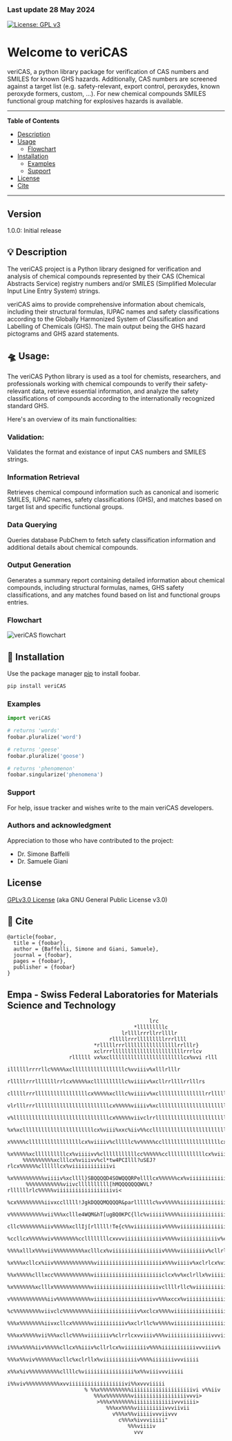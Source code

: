 ### Last update 28 May 2024

<!--- Swiss CHEESE: an additional layer as Chemical Hazard Evaluation and Enhancement Safety Engine --->


[![License: GPL v3](https://img.shields.io/badge/License-GPLv3-blue.svg)](https://www.gnu.org/licenses/gpl-3.0)    

# Welcome to veriCAS

veriCAS, a python library package for verification of CAS numbers and SMILES for known GHS hazards. Additionally, CAS numbers are screened against a target list (e.g. safety-relevant, export control, peroxydes, known peroxyde formers, custom, ...). For new chemical compounds SMILES functional group matching for explosives hazards is available.

---
**Table of Contents**

- [Description](#bulb-description)
- [Usage](#flying_saucer-usage)
  * [Flowchart](#flowchart)
- [Installation](#octopus-installation)
  * [Examples](#examples)
  * [Support](#support)
- [License](#license)
- [Cite](#card_index-cite)

---
## Version
1.0.0: Initial release

## :bulb: Description
The veriCAS project is a Python library designed for verification and analysis of chemical compounds represented by their CAS (Chemical Abstracts Service) registry numbers and/or SMILES (Simplified Molecular Input Line Entry System) strings.

veriCAS aims to provide comprehensive information about chemicals, including their structural formulas, IUPAC names and safety classifications according to the Globally Harmonized System of Classification and Labelling of Chemicals (GHS). The main output being the GHS hazard pictograms and GHS azard statements.

## :flying_saucer: Usage:
The veriCAS Python library is used as a tool for chemists, researchers, and professionals working with chemical compounds to verify their safety-relevant data, retrieve essential information, and analyze the safety classifications of compounds according to the internationally recognized standard GHS.

Here's an overview of its main functionalities:

###  Validation:
Validates the format and existance of input CAS numbers and SMILES strings.

### Information Retrieval
Retrieves chemical compound information such as canonical and isomeric SMILES, IUPAC names, safety classifications (GHS), and matches based on target list and specific functional groups.

### Data Querying
Queries database PubChem to fetch safety classification information and additional details about chemical compounds.

### Output Generation
Generates a summary report containing detailed information about chemical compounds, including structural formulas, names, GHS safety classifications, and any matches found based on list and functional groups entries.

### Flowchart

![veriCAS flowchart](./figsGHS/veriCAS.png "veriCAS flowchart.")

## :octopus: Installation

Use the package manager [pip](https://pip.pypa.io/en/stable/) to install foobar.

```bash
pip install veriCAS
```

### Examples

```python
import veriCAS

# returns 'words'
foobar.pluralize('word')

# returns 'geese'
foobar.pluralize('goose')

# returns 'phenomenon'
foobar.singularize('phenomena')
```

### Support
For help, issue tracker and wishes write to the main veriCAS developers.

<!--- ### Roadmap
If you have ideas for releases in the future, it is a good idea to list them in the README. --->

### Authors and acknowledgment
Appreciation to those who have contributed to the project:

- Dr. Simone Baffelli
- Dr. Samuele Giani

## License

[GPLv3.0 License](https://www.gnu.org/licenses/gpl-3.0) (aka GNU General Public License v3.0)

## :card_index: Cite
```
@article{foobar,
  title = {foobar},
  author = {Baffelli, Simone and Giani, Samuele},
  journal = {foobar},
  pages = {foobar},
  publisher = {foobar}
}
```
## Empa - Swiss Federal Laboratories for Materials Science and Technology


                                                  lrc
                                             *lllllllllc
                                         lrllllrrrllrrllllr
                                     rlllllrrrlllllllllrrrllll
                                *rlllllrrrlllllllllllllllllrrlllr}
                                xclrrrlllllllllllllllllllllllrrrlcv
                        rllllll vx%xcllllllllllllllllllllllllcx%vvi rlll
                   illllllrrrrllc%%%%%xclllllllllllllllllc%vviiiv%xlllrlllr
               rlllllrrrlllllllrrlcx%%%%%xcllllllllllc%viiiiv%xcllrrllllrrlllrs
           clllllrrrlllllllllllllllllcx%%%%%xclllc%viiiiv%xclllllllllllllllrrlllll
       vlrlllrrrllllllllllllllllllllllllcx%%%%%viiiiv%xcllllllllllllllllllllllrrlllll
       v%lllllllllllllllllllllllllllllllcx%%%%%viivclrrllllllllllllllllllllllllllrrrlxi
        %x%xclllllllllllllllllllllllcx%viii%xxc%iiv%%ccllllllllllllllllllllllllllcx%v%i
        x%%%%%clllllllllllllllllcx%viiiiv%clllllc%v%%%%%cclllllllllllllllllllcx%viiiivi
         %x%%%%%xcllllllllllcx%viiiivv%clllllllllllcc%%%%%%ccllllllllllllcx%viiiiiiiivi
         %%%%%%%%%%xclllcx%viiivv%cl*tw4PCIlll?uSEJ?rlcx%%%%%%cllllllcx%viiiiiiiiiiiivi
          %x%%%%%%%%%%viiiiv%xcllll}SBQQQQD4SOWQQQRPellllcx%%%%%%cx%viiiiiiiiiiiiiiiivi
          %%%%%%%%%%%%viivcllllllllll[hMQQQQQQQWVL?rllllllrlc%%%%%viiiiiiiiiiiiiiiiiivi<
           %cx%%%%%%%%%iivxcclllll!JgkDQQQMQQQQR&parllllllc%vv%%%%%iiiiiiiiiiiiiiiiiivii
           v%%%%%%%%%%%vii%%%xcllle4WQM&hT[ugBQ0KPC{llc%viiiii%%%%%iiiiiiiiiiiiiiiiiivii
            cllc%%%%%%%%iiv%%%%%xcllIj[rlllll!Te{c%%viiiiiiiiiv%%%%viiiiiiiiiiiiiiivvvi"
            %ccllcx%%%%%viv%%%%%%%%ccllllllllcxvvviiiiiiiiiiiiv%%%%viiiiiiiiiiiiv%clrrc%
            %%%%xlllx%%%vii%%%%%%%%%%xclllcx%viiiiiiiiiiiiiiiiv%%%%viiiiiiiiv%cllrlc%%%i
             %x%%%xcllcx%iiv%%%%%%%%%%%%%viiiiiiiiiiiiiiiiiiiiix%%%viiiiv%xclrlcx%viiivi
             %%x%%%%%clllxcc%%%%%%%%%%%%viiiiiiiiiiiiiiiiiiiiiiclcx%v%xclrllx%viiiiiiivi
              %x%%%%%%%xclllx%%%%%%%%%%%%viiiiiiiiiiiiiiiiiiiiivcllllrllc%viiiiiiiiiiivi
              v%%%%%%%%%%%%iiv%%%%%%%%%%%viiiiiiiiiiiiiiiiiiivv%%%xccx%viiiiiiiiiiiiiivi>
               %c%%%%%%%%%viivclc%%%%%%%%%iiiiiiiiiiiiiiiv%xclcx%%%%viiiiiiiiiiiiiiiiiviv
               %%%x%%%%%%%%iivxcllcx%%%%%%viiiiiiiiiiv%xclrllc%v%%%%viiiiiiiiiiiiiiiiivii
                 %%%xx%%%%%vii%%%xcllc%%%%viiiiiiiv%clrrlcxvviiiv%%%viiiiiiiiiiiiiivvviii
                   i%%%x%%%%iiv%%%%%cllcx%%iiiv%cllrlcx%viiiiiiiv%%%%iiiiiiiiiiivvviiiv%
                      %%%x%%viv%%%%%%%xcllc%xclrllx%viiiiiiiiiiiv%%%%iiiiiiivvviiiii
                        x%%x%iv%%%%%%%%%%cllllc%viiiiiiiiiiiiiiii%x%%viiivvviiiii
                          i%%viv%%%%%%%%%%%xvviiiiiiiiiiiiiiiiiivi%%xvvviiiii
                             % %%x%%%%%%%%%%iiiiiiiiiiiiiiiiiiiivi v%%iiv
                                %%%x%%%%%%%%viiiiiiiiiiiiiiiiivvvi>
                                 >%%%x%%%%%%%iiiiiiiiiiiiivvviiii>
                                    %%%xx%%%%viiiiiiiiivvviivii
                                      v%%%x%%viiiiivvviivvv
                                        c%%%x%ivvviiiii"
                                           %%%viiiiv
                                             vvv
